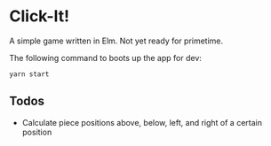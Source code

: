 # Click-It!

A simple game written in Elm. Not yet ready for primetime.

The following command to boots up the app for dev:

`yarn start`

## Todos

- Calculate piece positions above, below, left, and right of a certain position
